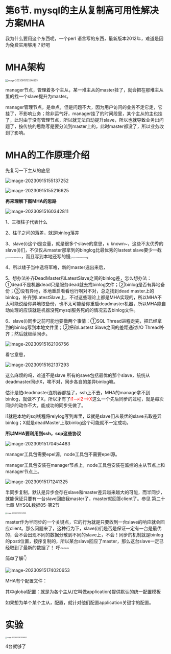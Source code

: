 # 第6节. mysql的主从复制高可用性解决方案MHA

我为什么要用这个东西呢，一个perl 语言写的东西，最新版本2012年，难道是因为免费实用够用？好吧



# MHA架构

<img src="6-mysql的主从复制高可用性解决方案MHA.assets/image-20230915153246355.png" alt="image-20230915153246355" style="zoom:50%;" />



manager节点，管理着多个主从，某一堆主从的master挂了，就会把在那堆主从里的找一个slave提升为master。



manager管理节点，是单点，但是问题不大，因为用户访问的业务不走它走，它挂了，不影响业务；除非运气好，manager挂了的时间段里，某个主从的主也挂了，此时由于没有管理节点，所以就无法自动提升slave，所以也就导致业务出问题了，按传统的思路写是要分流到master上的，此时master都没了，所以业务收到了影响。





# MHA的工作原理介绍



先复习一下主从的底层

![image-20230915155137252](6-mysql的主从复制高可用性解决方案MHA.assets/image-20230915155137252.png)

![image-20230915155216625](6-mysql的主从复制高可用性解决方案MHA.assets/image-20230915155216625.png)

**再来理解下图MHA的思路**

![image-20230915160342811](6-mysql的主从复制高可用性解决方案MHA.assets/image-20230915160342811.png)

1、三根柱子代表什么

2、柱子之间的落差，就是binlog落差

3、slave(i)这个i是变量，就是很多个slave的意思，u known~，这些不太优秀的slave(i)们，不仅仅从master那拿到的binglog比最优秀的lastest slave要少一截<img src="6-mysql的主从复制高可用性解决方案MHA.assets/image-20230915160652170.png" alt="image-20230915160652170" style="zoom:25%;" />，而且写到本地还写的慢<img src="6-mysql的主从复制高可用性解决方案MHA.assets/image-20230915160720348.png" alt="image-20230915160720348" style="zoom:25%;" />。

4、所以矮子当中选将军咯，新的master选出来后，

5、想办法补齐DeadMaster和LatestSlave之间的binlog差，怎么想办法：①dead不是机器dead只是服务dead就去找binlog文件；②binlog是否有异地备份；③没有异地，本地重启看看也行啊对不对，总之找到dead master上的binlog，补齐到LatestSlave上，不过这些理论上都是MHA实现的，所以MHA不太可能说给你异地取备份，也不太可能给你重启deadmaster机器，所以MHA能自动处理的应该就是机器没死mysql服务死的的情况去去binlog文件。

6、slave(i)同步之前可能也要做两个事情：①SQL Thread进程走完，把已经拿到的binlog写到本地文件里；②把和Lastest Slave之间的差距通过I/O Thread补齐；然后就继续同步。

![image-20230915162106756](6-mysql的主从复制高可用性解决方案MHA.assets/image-20230915162106756.png)

看它意思，

![image-20230915162137293](6-mysql的主从复制高可用性解决方案MHA.assets/image-20230915162137293.png)

这么麻烦的吗，难道不是slave 所有的save包括最优的那个slave，统统从deadmaster同步X，唉不对，同步各自的差异binlog嘛。



估计是怕deadmaster连机器都挂了，ssh上不去，MHA的manage拿不到binlog，就做不了X，所以才有了<font color=red>i1-->i2-->X</font>这么一个先后同步的过程，就是每次同步的动作不大，能成功的同步先做了。

i1就是本地的sql线程将relylog写到库里，i2就是slave们从最优的slave去取差异binlog；X就是deadMaster上取binlog这个可能就不一定成功。



**所以MHA要利用到ssh，scp这些协议**



![image-20230915170454483](6-mysql的主从复制高可用性解决方案MHA.assets/image-20230915170454483.png)



manager工具包需要epel源，node工具包不需要epel源。

manager工具包安装在manager节点上，node工具包安装在监控的主从节点上和manager节点上。



![image-20230915171241325](6-mysql的主从复制高可用性解决方案MHA.assets/image-20230915171241325.png)

半同步复制，默认是异步会存在slave和master差异越来越大的可能，而半同步，就能保证只要有一台slave回应我master了，master就回答client了。参见 第二十七章 MYSQL数据05-第2节

<img src="6-mysql的主从复制高可用性解决方案MHA.assets/image-20230915172140195.png" alt="image-20230915172140195" style="zoom: 33%;" />

master作为半同步的一个关键点，它的行为就是只要收到一台slave的响应就会回应client。那么问题来了，这种行为下，slave(i)们是否是保证一定有一台是最优的，会不会出现不同的数据分散到不同的slave上，不会！同步的机制就是binlog的posti位置，按序复制的，所以某台slave回应了master，那么这台slave一定已经取到了最新的数据了！  呼~~~



简单了解👇

![image-20230915174020653](6-mysql的主从复制高可用性解决方案MHA.assets/image-20230915174020653.png)

MHA有个配置文件：

​		其中global配置：就是为各个主从(它叫做application)提供默认的统一配置模板

​		如果想为单个某个主从，配置，就针对他们配置application关键字的配置。





# 实验

<img src="6-mysql的主从复制高可用性解决方案MHA.assets/image-20230915163006650.png" alt="image-20230915163006650" style="zoom:33%;" />



4台就够了



